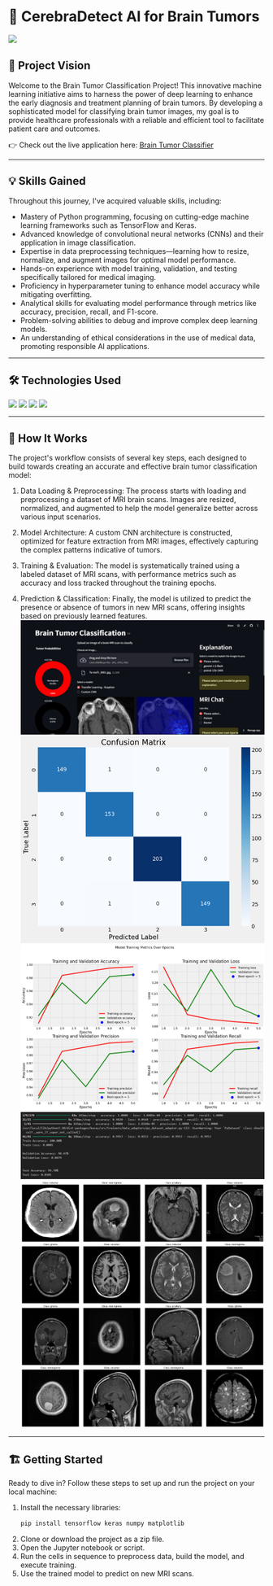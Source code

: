 # 🧠 CerebraDetect AI for Brain Tumors 
<img src="https://img.shields.io/badge/-Solo Project-f2336f?&style=for-the-badge&logoColor=white" />  

## 🌟 Project Vision  

Welcome to the Brain Tumor Classification Project! This innovative machine learning initiative aims to harness the power of deep learning to enhance the early diagnosis and treatment planning of brain tumors. By developing a sophisticated model for classifying brain tumor images, my goal is to provide healthcare professionals with a reliable and efficient tool to facilitate patient care and outcomes.  

👉 Check out the live application here: [Brain Tumor Classifier](https://brain-tumor-classification-qrdbpl2jp63jfajcodxeaz.streamlit.app/)  

---  

## 💡 Skills Gained  

Throughout this journey, I've acquired valuable skills, including:  

- Mastery of Python programming, focusing on cutting-edge machine learning frameworks such as TensorFlow and Keras.  
- Advanced knowledge of convolutional neural networks (CNNs) and their application in image classification.  
- Expertise in data preprocessing techniques—learning how to resize, normalize, and augment images for optimal model performance.  
- Hands-on experience with model training, validation, and testing specifically tailored for medical imaging.  
- Proficiency in hyperparameter tuning to enhance model accuracy while mitigating overfitting.  
- Analytical skills for evaluating model performance through metrics like accuracy, precision, recall, and F1-score.  
- Problem-solving abilities to debug and improve complex deep learning models.  
- An understanding of ethical considerations in the use of medical data, promoting responsible AI applications.  

---  

## 🛠 Technologies Used  

<div>  
  <img src="https://img.shields.io/badge/-Python-3776AB?&style=for-the-badge&logo=python&logoColor=white" />  
  <img src="https://img.shields.io/badge/-TensorFlow-FF6F00?&style=for-the-badge&logo=tensorflow&logoColor=white" />  
  <img src="https://img.shields.io/badge/-Keras-D00000?&style=for-the-badge&logo=keras&logoColor=white" />  
  <img src="https://img.shields.io/badge/-Jupyter Notebook-F37626?&style=for-the-badge&logo=jupyter&logoColor=white" />  
</div>  

---  

## 🚀 How It Works  

The project's workflow consists of several key steps, each designed to build towards creating an accurate and effective brain tumor classification model:  

1. Data Loading & Preprocessing: The process starts with loading and preprocessing a dataset of MRI brain scans. Images are resized, normalized, and augmented to help the model generalize better across various input scenarios.  
   
2. Model Architecture: A custom CNN architecture is constructed, optimized for feature extraction from MRI images, effectively capturing the complex patterns indicative of tumors.  
   
3. Training & Evaluation: The model is systematically trained using a labeled dataset of MRI scans, with performance metrics such as accuracy and loss tracked throughout the training epochs.  
   
4. Prediction & Classification: Finally, the model is utilized to predict the presence or absence of tumors in new MRI scans, offering insights based on previously learned features.  
![Demo](https://github.com/dawit2123/Brain-Tumor-Classification/blob/main/attachments/demo.png)
![Model Training Overview](https://github.com/dawit2123/Brain-Tumor-Classification/blob/main/attachments/confusion_matrix.png)  
![User Interface & Predictions](https://github.com/dawit2123/Brain-Tumor-Classification/blob/main/attachments/user_interface_prediction.png)  
![Training Results](https://github.com/dawit2123/Brain-Tumor-Classification/blob/main/attachments/training_results.png)  
![Classifier Performance](https://github.com/dawit2123/Brain-Tumor-Classification/blob/main/attachments/image_classification.png)  

---  

## 🏗 Getting Started  

Ready to dive in? Follow these steps to set up and run the project on your local machine:

1. Install the necessary libraries:  
   ```bash  
   pip install tensorflow keras numpy matplotlib
2. Clone or download the project as a zip file.
3. Open the Jupyter notebook or script.
4. Run the cells in sequence to preprocess data, build the model, and execute training.
5. Use the trained model to predict on new MRI scans.

